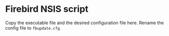 # Firebird NSIS script
Copy the executable file and the desired configuration file here. Rename the config file to `fbupdate.cfg`.